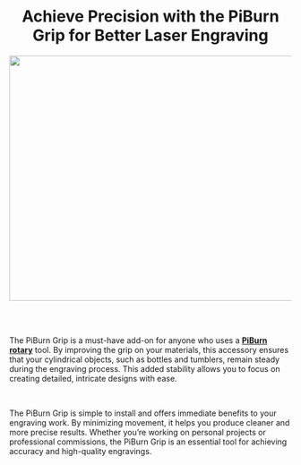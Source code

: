 <h1 style="text-align: center;"><strong>Achieve Precision with the PiBurn Grip for Better Laser Engraving</strong></h1>
<p><strong><img style="display: block; margin-left: auto; margin-right: auto;" src="https://lensdigital.com/wp-content/uploads/2024/08/OMNI-2.8.png" alt="" width="700" height="438" /><br /></strong></p>
<p>&nbsp;</p>
<p><span style="font-weight: 400;">The PiBurn Grip is a must-have add-on for anyone who uses a <a href="https://lensdigital.com/piburn-rotary/"><strong>PiBurn rotary</strong></a> tool. By improving the grip on your materials, this accessory ensures that your cylindrical objects, such as bottles and tumblers, remain steady during the engraving process. This added stability allows you to focus on creating detailed, intricate designs with ease.</span></p>
<p>&nbsp;</p>
<p><span style="font-weight: 400;">The PiBurn Grip is simple to install and offers immediate benefits to your engraving work. By minimizing movement, it helps you produce cleaner and more precise results. Whether you&rsquo;re working on personal projects or professional commissions, the PiBurn Grip is an essential tool for achieving accuracy and high-quality engravings.</span></p>